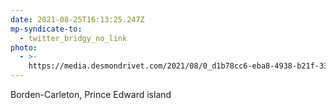 ```yaml
---
date: 2021-08-25T16:13:25.247Z
mp-syndicate-to:
  - twitter_bridgy_no_link
photo:
  - >-
    https://media.desmondrivet.com/2021/08/0_d1b78cc6-eba8-4938-b21f-33c4b42d99a1.jpg
---
```


Borden-Carleton, Prince Edward island
